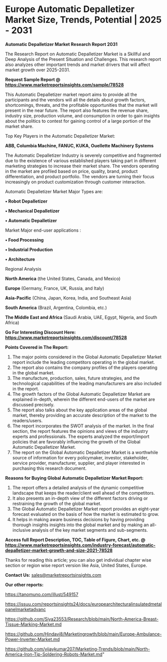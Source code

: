# Europe Automatic Depalletizer Market Size, Trends, Potential | 2025 - 2031

<strong>Automatic Depalletizer Market Research Report 2031</strong>

The Research Report on Automatic Depalletizer Market is a Skillful and Deep Analysis of the Present Situation and Challenges. This research report also analyzes other important trends and market drivers that will affect market growth over 2025-2031.

<strong>Request Sample Report @ <a href=https://www.marketreportsinsights.com/sample/78528>https://www.marketreportsinsights.com/sample/78528</a></strong>

This Automatic Depalletizer market report aims to provide all the participants and the vendors will all the details about growth factors, shortcomings, threats, and the profitable opportunities that the market will present in the near future. The report also features the revenue share, industry size, production volume, and consumption in order to gain insights about the politics to contest for gaining control of a large portion of the market share.

Top Key Players in the Automatic Depalletizer Market:

<strong>ABB, Columbia Machine, FANUC, KUKA, Ouellette Machinery Systems</strong>

The Automatic Depalletizer Industry is severely competitive and fragmented due to the existence of various established players taking part in different marketing strategies to increase their market share. The vendors operating in the market are profiled based on price, quality, brand, product differentiation, and product portfolio. The vendors are turning their focus increasingly on product customization through customer interaction.

Automatic Depalletizer Market Major Types are:

<strong>• Robot Depalletizer

• Mechanical Depalletizer

• Automatic Depalletizer</strong>

Market Major end-user applications :

<strong>• Food Processing

• Industrial Production

• Architecture</strong>

Regional Analysis

</u><strong><b>North America</b></strong> (the United States, Canada, and Mexico)

<strong><b>Europe </b></strong>(Germany, France, UK, Russia, and Italy)

<strong><b>Asia-Pacific</b></strong> (China, Japan, Korea, India, and Southeast Asia)

<strong><b>South America</b></strong> (Brazil, Argentina, Colombia, etc.)

<strong><b>The Middle East and Africa</b></strong> (Saudi Arabia, UAE, Egypt, Nigeria, and South Africa)

<strong>Go For Interesting Discount Here: <a href=https://www.marketreportsinsights.com/discount/78528>https://www.marketreportsinsights.com/discount/78528</a></strong>

<strong>Points Covered in The Report:</strong>
<ol>
  <li>The major points considered in the Global Automatic Depalletizer Market report include the leading competitors operating in the global market.</li>
  <li>The report also contains the company profiles of the players operating in the global market.</li>
  <li>The manufacture, production, sales, future strategies, and the technological capabilities of the leading manufacturers are also included in the report.</li>
  <li>The growth factors of the Global Automatic Depalletizer Market are explained in-depth, wherein the different end-users of the market are discussed precisely.</li>
  <li>The report also talks about the key application areas of the global market, thereby providing an accurate description of the market to the readers/users.</li>
  <li>The report incorporates the SWOT analysis of the market. In the final section, the report features the opinions and views of the industry experts and professionals. The experts analyzed the export/import policies that are favorably influencing the growth of the Global Automatic Depalletizer Market.</li>
  <li>The report on the Global Automatic Depalletizer Market is a worthwhile source of information for every policymaker, investor, stakeholder, service provider, manufacturer, supplier, and player interested in purchasing this research document.</li>
</ol>
<strong>Reasons for Buying Global Automatic Depalletizer Market Report:</strong>

<ol>
  <li>The report offers a detailed analysis of the dynamic competitive landscape that keeps the reader/client well ahead of the competitors.</li>
  <li>It also presents an in-depth view of the different factors driving or restraining the growth of the global market.</li>
  <li>The Global Automatic Depalletizer Market report provides an eight-year forecast evaluated on the basis of how the market is estimated to grow.</li>
  <li>It helps in making aware business decisions by having providing thorough insights insights into the global market and by making an all-inclusive analysis of the key market segments and sub-segments.</li>
</ol>
<strong>Access full Report Description, TOC, Table of Figure, Chart, etc. @ <a href=https://www.marketreportsinsights.com/industry-forecast/automatic-depalletizer-market-growth-and-size-2021-78528>https://www.marketreportsinsights.com/industry-forecast/automatic-depalletizer-market-growth-and-size-2021-78528</a></strong>


Thanks for reading this article; you can also get individual chapter wise section or region wise report version like Asia, United States, Europe.

<strong>Contact Us:</strong>
sales@marketreportsinsights.com

<strong>Our other reports:</strong>

<a href=https://tanomuno.com/illust/549157>https://tanomuno.com/illust/549157</a>

<a href=https://issuu.com/reportsinsights24/docs/europearchitecturalinsulatedmetalpanelmarketadvanc>https://issuu.com/reportsinsights24/docs/europearchitecturalinsulatedmetalpanelmarketadvanc</a>

<a href=https://github.com/Siya23553/Research/blob/main/North-America-Breast-Tissue-Marking-Market.md>https://github.com/Siya23553/Research/blob/main/North-America-Breast-Tissue-Marking-Market.md</a>

<a href=https://github.com/Hindavi8/Marketingrowth/blob/main/Europe-Ambulance-Power-Inverter-Market.md>https://github.com/Hindavi8/Marketingrowth/blob/main/Europe-Ambulance-Power-Inverter-Market.md</a>

<a href=https://github.com/vijaykumar207/Marketing-Trends/blob/main/North-America-Iron-Tip-Soldering-Robots-Market.md>https://github.com/vijaykumar207/Marketing-Trends/blob/main/North-America-Iron-Tip-Soldering-Robots-Market.md</a>"
